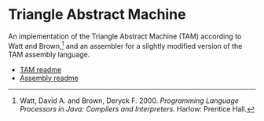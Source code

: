 # Triangle Abstract Machine

An implementation of the Triangle Abstract Machine (TAM)
according to Watt and Brown,[^1] and an assembler for a 
slightly modified version of the TAM assembly language.

- [TAM readme](./tam/README.md)
- [Assembly readme](./tasc/README.md)

[^1]: Watt, David A. and Brown, Deryck F. 2000. _Programming Language 
Processors in Java: Compilers and Interpreters._ Harlow: Prentice Hall.
